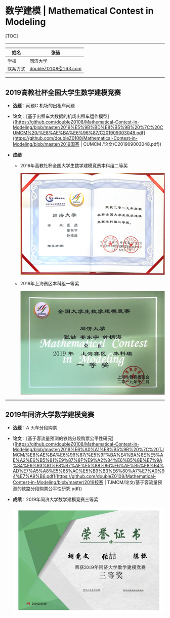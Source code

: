 # 数学建模 | Mathematical Contest in Modeling
[TOC]

------

| 姓名     | 张喆                |
| -------- | ------------------- |
| 学校     | 同济大学            |
| 联系方式 | doubleZ0108@163.com |

------

## 2019高教社杯全国大学生数学建模竞赛

- **选题**：问题C 机场的出租车问题

- **论文**：[基于出租车大数据的机场出租车运作模型]([https://github.com/doubleZ0108/Mathematical-Contest-in-Modeling/blob/master/2019%E5%9B%BD%E8%B5%9B%20%7C%20CUMCM%20/%E8%AE%BA%E6%96%87/C201909003048.pdf](https://github.com/doubleZ0108/Mathematical-Contest-in-Modeling/blob/master/2019国赛 | CUMCM /论文/C201909003048.pdf))

- **成绩**

  - 2019年高教社杯全国大学生数学建模竞赛本科组二等奖

    <img src="2019国赛 | CUMCM /数模国家二等奖.jpg" alt="数模国家二等奖" style="zoom:50%;" />

  - 2019年上海赛区本科组一等奖

    <img src="2019国赛 | CUMCM /数模上海赛区一等奖.jpg" alt="数模上海赛区一等奖" style="zoom:50%;" />

------

## 2019年同济大学数学建模竞赛

- **选题**：A 火车分段购票

- **论文**：[基于客流量预测的铁路分段购票公平性研究]([https://github.com/doubleZ0108/Mathematical-Contest-in-Modeling/blob/master/2019%E6%A0%A1%E8%B5%9B%20%7C%20TJMCM/%E8%AE%BA%E6%96%87/%E5%9F%BA%E4%BA%8E%E5%AE%A2%E6%B5%81%E9%87%8F%E9%A2%84%E6%B5%8B%E7%9A%84%E9%93%81%E8%B7%AF%E5%88%86%E6%AE%B5%E8%B4%AD%E7%A5%A8%E5%85%AC%E5%B9%B3%E6%80%A7%E7%A0%94%E7%A9%B6.pdf](https://github.com/doubleZ0108/Mathematical-Contest-in-Modeling/blob/master/2019校赛 | TJMCM/论文/基于客流量预测的铁路分段购票公平性研究.pdf))

- **成绩**：2019年同济大学数学建模竞赛三等奖

   <img src="2019校赛 | TJMCM/2019数模校赛证书.png" alt="2019数模校赛证书" style="zoom:50%;" />